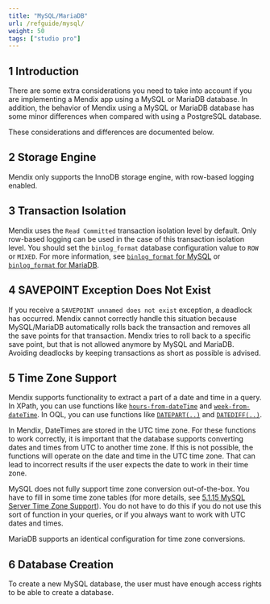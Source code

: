 ```yaml
---
title: "MySQL/MariaDB"
url: /refguide/mysql/
weight: 50
tags: ["studio pro"]
---
```


## 1 Introduction

There are some extra considerations you need to take into account if you are implementing a Mendix app using a MySQL or MariaDB database. In addition, the behavior of Mendix using a MySQL or MariaDB database has some minor differences when compared with using a PostgreSQL database.

These considerations and differences are documented below.

## 2 Storage Engine

Mendix only supports the InnoDB storage engine, with row-based logging enabled.

## 3 Transaction Isolation

Mendix uses the `Read Committed` transaction isolation level by default. Only row-based logging can be used in the case of this transaction isolation level. You should set the `binlog_format` database configuration value to `ROW` or `MIXED`. For more information, see [`binlog_format` for MySQL](https://dev.mysql.com/doc/refman/8.0/en/replication-options-binary-log.html#sysvar_binlog_format) or [`binlog_format` for MariaDB](https://mariadb.com/kb/en/replication-and-binary-log-system-variables/#binlog_format).

## 4 SAVEPOINT Exception Does Not Exist

If you receive a `SAVEPOINT unnamed does not exist` exception, a deadlock has occurred. Mendix cannot correctly handle this situation because MySQL/MariaDB automatically rolls back the transaction and removes all the save points for that transaction. Mendix tries to roll back to a specific save point, but that is not allowed anymore by MySQL and MariaDB. Avoiding deadlocks by keeping transactions as short as possible is advised.

## 5 Time Zone Support

Mendix supports functionality to extract a part of a date and time in a query. In XPath, you can use functions like [`hours-from-dateTime`](/refguide/xpath-hours-from-datetime/) and [`week-from-dateTime`](/refguide/xpath-week-from-datetime/). In OQL, you can use functions like [`DATEPART(..)`](/refguide/oql-datepart/) and [`DATEDIFF(..)`](/refguide/oql-datediff/). 

In Mendix, DateTimes are stored in the UTC time zone. For these functions to work correctly, it is important that the database supports converting dates and times from UTC to another time zone. If this is not possible, the functions will operate on the date and time in the UTC time zone. That can lead to incorrect results if the user expects the date to work in their time zone.

MySQL does not fully support time zone conversion out-of-the-box. You have to fill in some time zone tables (for more details, see [5.1.15 MySQL Server Time Zone Support](https://dev.mysql.com/doc/refman/8.0/en/time-zone-support.html)). You do not have to do this if you do not use this sort of function in your queries, or if you always want to work with UTC dates and times.

MariaDB supports an identical configuration for time zone conversions.

## 6 Database Creation

To create a new MySQL database, the user must have enough access rights to be able to create a database.
